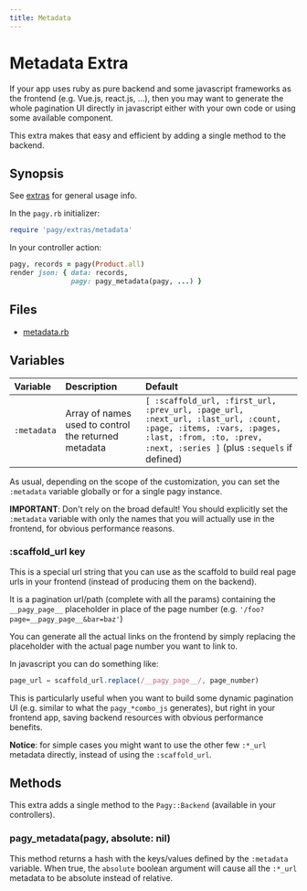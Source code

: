```yaml
---
title: Metadata
---
```

# Metadata Extra

If your app uses ruby as pure backend and some javascript frameworks as the frontend (e.g. Vue.js, react.js, ...), then you may want to generate the whole pagination UI directly in javascript either with your own code or using some available component.

This extra makes that easy and efficient by adding a single method to the backend.

## Synopsis

See [extras](../extras.md) for general usage info.

In the `pagy.rb` initializer:

```ruby
require 'pagy/extras/metadata'
```

In your controller action:

```ruby
pagy, records = pagy(Product.all)
render json: { data: records,
               pagy: pagy_metadata(pagy, ...) }
```

## Files

- [metadata.rb](https://github.com/ddnexus/pagy/blob/master/lib/pagy/extras/metadata.rb)

## Variables

| Variable    | Description                                          | Default                                                                                                                                                                                  |
|:------------|:-----------------------------------------------------|:-----------------------------------------------------------------------------------------------------------------------------------------------------------------------------------------|
| `:metadata` | Array of names used to control the returned metadata | `[ :scaffold_url, :first_url, :prev_url, :page_url, :next_url, :last_url, :count, :page, :items, :vars, :pages, :last, :from, :to, :prev, :next, :series ]` (plus `:sequels` if defined) |

As usual, depending on the scope of the customization, you can set the `:metadata` variable globally or for a single pagy instance.

**IMPORTANT**: Don't rely on the broad default! You should explicitly set the `:metadata` variable with only the names that you will actually use in the frontend, for obvious performance reasons.

### :scaffold_url key

This is a special url string that you can use as the scaffold to build real page urls in your frontend (instead of producing them on the backend).

It is a pagination url/path (complete with all the params) containing the `__pagy_page__` placeholder in place of the page number (e.g. `'/foo?page=__pagy_page__&bar=baz'`)

You can generate all the actual links on the frontend by simply replacing the placeholder with the actual page number you want to link to.

In javascript you can do something like:

```js
page_url = scaffold_url.replace(/__pagy_page__/, page_number)
```

This is particularly useful when you want to build some dynamic pagination UI (e.g. similar to what the `pagy_*combo_js` generates), but right in your frontend app, saving backend resources with obvious performance benefits.

**Notice**: for simple cases you might want to use the other few `:*_url` metadata directly, instead of using the `:scaffold_url`.

## Methods

This extra adds a single method to the `Pagy::Backend` (available in your controllers).

### pagy_metadata(pagy, absolute: nil)

This method returns a hash with the keys/values defined by the `:metadata` variable.  When true, the `absolute` boolean argument will cause all the `:*_url` metadata to be absolute instead of relative.
